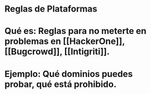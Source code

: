 # Reglas de Plataformas
# Qué es: Reglas para no meterte en problemas en [[HackerOne]], [[Bugcrowd]], [[Intigriti]].
# Ejemplo: Qué dominios puedes probar, qué está prohibido.
